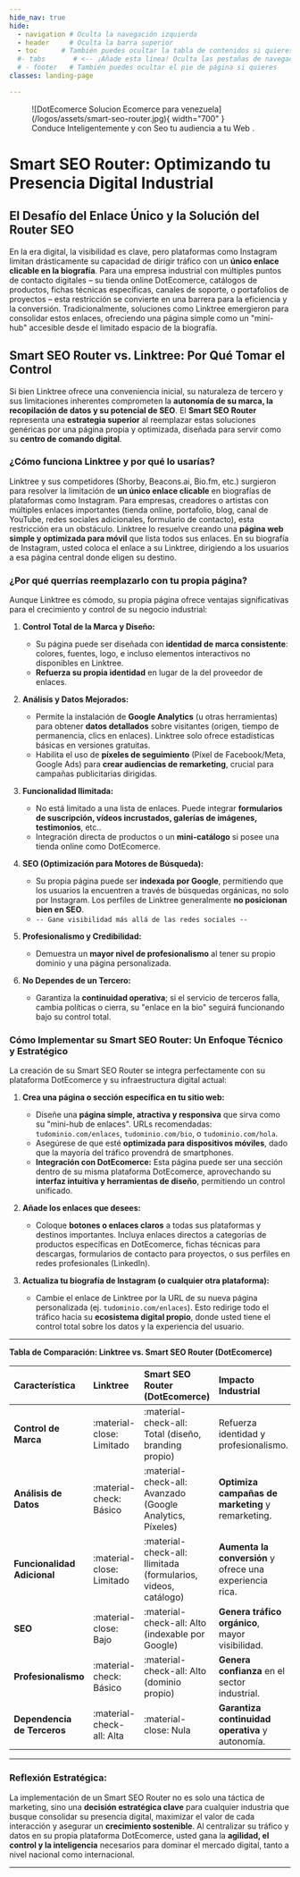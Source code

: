 ```yaml
---
hide_nav: true
hide:
  - navigation # Oculta la navegación izquierda
  - header     # Oculta la barra superior
  - toc      # También puedes ocultar la tabla de contenidos si quieres
  #- tabs       # <-- ¡Añade esta línea! Oculta las pestañas de navegación superior
  # - footer   # También puedes ocultar el pie de página si quieres
classes: landing-page

---
```

<figure markdown="span">
  ![DotEcomerce Solucion Ecomerce para venezuela](/logos/assets/smart-seo-router.jpg){ width="700" }
  <figcaption>Conduce Inteligentemente y con Seo tu audiencia a tu Web .</figcaption>
</figure>

# Smart SEO Router: Optimizando tu Presencia Digital Industrial

## El Desafío del Enlace Único y la Solución del Router SEO

En la era digital, la visibilidad es clave, pero plataformas como Instagram limitan drásticamente su capacidad de dirigir tráfico con un **único enlace clicable en la biografía**. Para una empresa industrial con múltiples puntos de contacto digitales – su tienda online DotEcomerce, catálogos de productos, fichas técnicas específicas, canales de soporte, o portafolios de proyectos – esta restricción se convierte en una barrera para la eficiencia y la conversión. Tradicionalmente, soluciones como Linktree emergieron para consolidar estos enlaces, ofreciendo una página simple como un "mini-hub" accesible desde el limitado espacio de la biografía.

## Smart SEO Router vs. Linktree: Por Qué Tomar el Control

Si bien Linktree ofrece una conveniencia inicial, su naturaleza de tercero y sus limitaciones inherentes comprometen la **autonomía de su marca, la recopilación de datos y su potencial de SEO**. El **Smart SEO Router** representa una **estrategia superior** al reemplazar estas soluciones genéricas por una página propia y optimizada, diseñada para servir como su **centro de comando digital**.

### ¿Cómo funciona Linktree y por qué lo usarías?

Linktree y sus competidores (Shorby, Beacons.ai, Bio.fm, etc.) surgieron para resolver la limitación de **un único enlace clicable** en biografías de plataformas como Instagram. Para empresas, creadores o artistas con múltiples enlaces importantes (tienda online, portafolio, blog, canal de YouTube, redes sociales adicionales, formulario de contacto), esta restricción era un obstáculo. Linktree lo resuelve creando una **página web simple y optimizada para móvil** que lista todos sus enlaces. En su biografía de Instagram, usted coloca el enlace a su Linktree, dirigiendo a los usuarios a esa página central donde eligen su destino.

### ¿Por qué querrías reemplazarlo con tu propia página?

Aunque Linktree es cómodo, su propia página ofrece ventajas significativas para el crecimiento y control de su negocio industrial:

1.  **Control Total de la Marca y Diseño:**
    * Su página puede ser diseñada con **identidad de marca consistente**: colores, fuentes, logo, e incluso elementos interactivos no disponibles en Linktree.
    * **Refuerza su propia identidad** en lugar de la del proveedor de enlaces.

2.  **Análisis y Datos Mejorados:**
    * Permite la instalación de **Google Analytics** (u otras herramientas) para obtener **datos detallados** sobre visitantes (origen, tiempo de permanencia, clics en enlaces). Linktree solo ofrece estadísticas básicas en versiones gratuitas.
    * Habilita el uso de **píxeles de seguimiento** (Píxel de Facebook/Meta, Google Ads) para **crear audiencias de remarketing**, crucial para campañas publicitarias dirigidas.

3.  **Funcionalidad Ilimitada:**
    * No está limitado a una lista de enlaces. Puede integrar **formularios de suscripción, vídeos incrustados, galerías de imágenes, testimonios**, etc..
    * Integración directa de productos o un **mini-catálogo** si posee una tienda online como DotEcomerce.

4.  **SEO (Optimización para Motores de Búsqueda):**
    * Su propia página puede ser **indexada por Google**, permitiendo que los usuarios la encuentren a través de búsquedas orgánicas, no solo por Instagram. Los perfiles de Linktree generalmente **no posicionan bien en SEO**.
    * `-- Gane visibilidad más allá de las redes sociales --`

5.  **Profesionalismo y Credibilidad:**
    * Demuestra un **mayor nivel de profesionalismo** al tener su propio dominio y una página personalizada.

6.  **No Dependes de un Tercero:**
    * Garantiza la **continuidad operativa**; si el servicio de terceros falla, cambia políticas o cierra, su "enlace en la bio" seguirá funcionando bajo su control total.

### Cómo Implementar su Smart SEO Router: Un Enfoque Técnico y Estratégico

La creación de su Smart SEO Router se integra perfectamente con su plataforma DotEcomerce y su infraestructura digital actual:

1.  **Crea una página o sección específica en tu sitio web:**
    * Diseñe una **página simple, atractiva y responsiva** que sirva como su "mini-hub de enlaces". URLs recomendadas: `tudominio.com/enlaces`, `tudominio.com/bio`, o `tudominio.com/hola`.
    * Asegúrese de que esté **optimizada para dispositivos móviles**, dado que la mayoría del tráfico provendrá de smartphones.
    * **Integración con DotEcomerce:** Esta página puede ser una sección dentro de su misma plataforma DotEcomerce, aprovechando su **interfaz intuitiva y herramientas de diseño**, permitiendo un control unificado.

2.  **Añade los enlaces que desees:**
    * Coloque **botones o enlaces claros** a todas sus plataformas y destinos importantes. Incluya enlaces directos a categorías de productos específicas en DotEcomerce, fichas técnicas para descargas, formularios de contacto para proyectos, o sus perfiles en redes profesionales (LinkedIn).

3.  **Actualiza tu biografía de Instagram (o cualquier otra plataforma):**
    * Cambie el enlace de Linktree por la URL de su nueva página personalizada (ej. `tudominio.com/enlaces`). Esto redirige todo el tráfico hacia su **ecosistema digital propio**, donde usted tiene el control total sobre los datos y la experiencia del usuario.

---

**Tabla de Comparación: Linktree vs. Smart SEO Router (DotEcomerce)**

| Característica              | Linktree                   | Smart SEO Router (DotEcomerce)                                | Impacto Industrial                                         |
| :-------------------------- | :------------------------- | :------------------------------------------------------------ | :--------------------------------------------------------- |
| **Control de Marca** | :material-close: Limitado  | :material-check-all: Total (diseño, branding propio)          | Refuerza identidad y profesionalismo.                      |
| **Análisis de Datos** | :material-check: Básico    | :material-check-all: Avanzado (Google Analytics, Píxeles)     | **Optimiza campañas de marketing** y remarketing.          |
| **Funcionalidad Adicional** | :material-close: Limitado  | :material-check-all: Ilimitada (formularios, videos, catálogo) | **Aumenta la conversión** y ofrece una experiencia rica.    |
| **SEO** | :material-close: Bajo      | :material-check-all: Alto (indexable por Google)              | **Genera tráfico orgánico**, mayor visibilidad.            |
| **Profesionalismo** | :material-check: Básico    | :material-check-all: Alto (dominio propio)                    | **Genera confianza** en el sector industrial.              |
| **Dependencia de Terceros** | :material-check-all: Alta  | :material-close: Nula                                         | **Garantiza continuidad operativa** y autonomía.           |

---

### **Reflexión Estratégica:**

La implementación de un Smart SEO Router no es solo una táctica de marketing, sino una **decisión estratégica clave** para cualquier industria que busque consolidar su presencia digital, maximizar el valor de cada interacción y asegurar un **crecimiento sostenible**. Al centralizar su tráfico y datos en su propia plataforma DotEcomerce, usted gana la **agilidad, el control y la inteligencia** necesarios para dominar el mercado digital, tanto a nivel nacional como internacional.

---